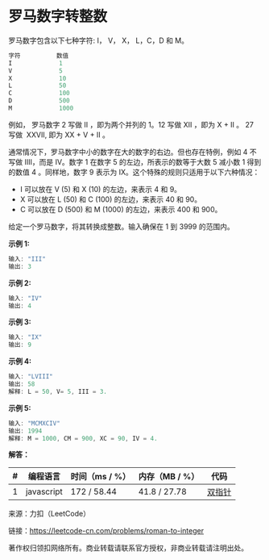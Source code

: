 # 罗马数字转整数

罗马数字包含以下七种字符: I， V， X， L，C，D 和 M。

``` javascript
字符          数值
I             1
V             5
X             10
L             50
C             100
D             500
M             1000
```

例如， 罗马数字 2 写做 II ，即为两个并列的 1。12 写做 XII ，即为 X + II 。 27 写做  XXVII, 即为 XX + V + II 。

通常情况下，罗马数字中小的数字在大的数字的右边。但也存在特例，例如 4 不写做 IIII，而是 IV。数字 1 在数字 5 的左边，所表示的数等于大数 5 减小数 1 得到的数值 4 。同样地，数字 9 表示为 IX。这个特殊的规则只适用于以下六种情况：

- I 可以放在 V (5) 和 X (10) 的左边，来表示 4 和 9。
- X 可以放在 L (50) 和 C (100) 的左边，来表示 40 和 90。 
- C 可以放在 D (500) 和 M (1000) 的左边，来表示 400 和 900。

给定一个罗马数字，将其转换成整数。输入确保在 1 到 3999 的范围内。

**示例 1:**

``` javascript
输入: "III"
输出: 3
```

**示例 2:**

``` javascript
输入: "IV"
输出: 4
```

**示例 3:**

``` javascript
输入: "IX"
输出: 9
```

**示例 4:**

``` javascript
输入: "LVIII"
输出: 58
解释: L = 50, V= 5, III = 3.
```

**示例 5:**

``` javascript
输入: "MCMXCIV"
输出: 1994
解释: M = 1000, CM = 900, XC = 90, IV = 4.
```

**解答：**

**#**|**编程语言**|**时间（ms / %）**|**内存（MB / %）**|**代码**
--|--|--|--|--
1|javascript|172 / 58.44|41.8 / 27.78|[双指针](./javascript/ac_v1.js)

来源：力扣（LeetCode）

链接：https://leetcode-cn.com/problems/roman-to-integer

著作权归领扣网络所有。商业转载请联系官方授权，非商业转载请注明出处。
